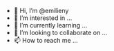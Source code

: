 - 👋 Hi, I’m @emilieny
- 👀 I’m interested in ...
- 🌱 I’m currently learning ...
- 💞️ I’m looking to collaborate on ...
- 📫 How to reach me ...

<!---
emilieny/emilieny is a ✨ special ✨ repository because its `README.md` (this file) appears on your GitHub profile.
You can click the Preview link to take a look at your changes.
--->
